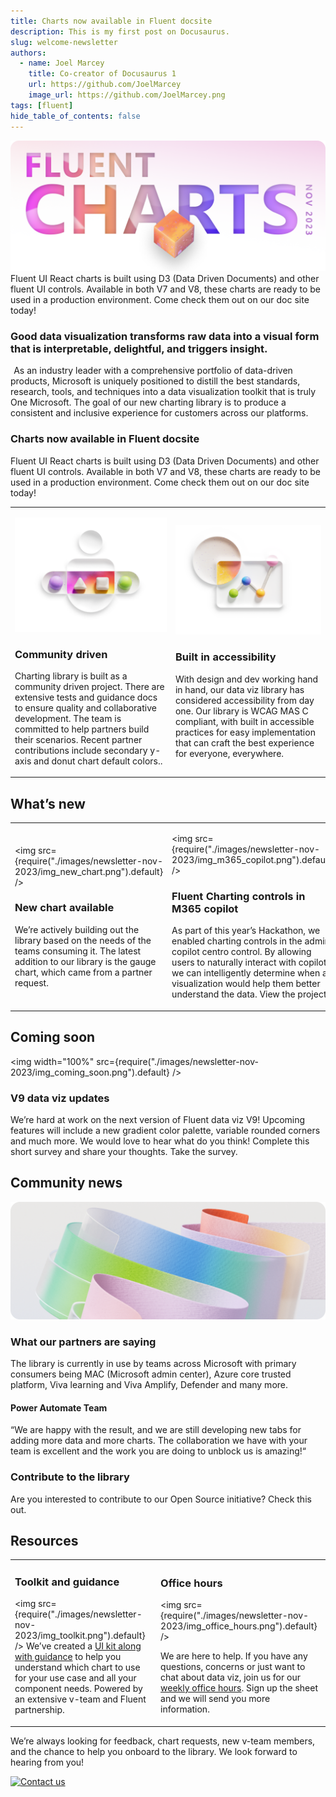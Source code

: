 ```yaml
---
title: Charts now available in Fluent docsite
description: This is my first post on Docusaurus.
slug: welcome-newsletter
authors:
  - name: Joel Marcey
    title: Co-creator of Docusaurus 1
    url: https://github.com/JoelMarcey
    image_url: https://github.com/JoelMarcey.png
tags: [fluent]
hide_table_of_contents: false
---
```

![Cover](./images/newsletter-nov-2023/img_header.png)
Fluent UI React charts is built using D3 (Data Driven Documents) and other fluent UI controls. Available in both V7 and V8, these charts are ready to be used in a production environment. Come check them out on our doc site today!

<!-- truncate -->

### Good data visualization transforms raw data into a visual form that is interpretable, delightful, and triggers insight.
 
As an industry leader with a comprehensive portfolio of data-driven products, Microsoft is uniquely positioned to distill the best standards, research, tools, and techniques into a data visualization toolkit that is truly One Microsoft. The goal of our new charting library is to produce a consistent and inclusive experience for customers across our platforms.
 
### Charts now available in Fluent docsite
Fluent UI React charts is built using D3 (Data Driven Documents) and other fluent UI controls. Available in both V7 and V8, these charts are ready to be used in a production environment. Come check them out on our doc site today!

<table>
<tr style={{border:"0"}}>
<td style={{border:"0", verticalAlign:"top"}}>

![Community driven](./images/newsletter-nov-2023/img_community_driven.png)
### Community driven 
Charting library is built as a community driven project. There are extensive tests and guidance docs to ensure quality and collaborative development. The team is committed to help partners build their scenarios. Recent partner contributions include secondary y-axis and donut chart default colors..
 
</td>
<td style={{border:"0", verticalAlign:"top"}}>

![Accessibility](./images/newsletter-nov-2023/img_accessibility.png)
### Built in accessibility
With design and dev working hand in hand, our data viz library has considered accessibility from day one. Our library is WCAG MAS C compliant, with built in accessible practices for easy implementation that can craft the best experience for everyone, everywhere.

</td>
</tr>
</table>

## What’s new

<table>
<tr style={{border:"0"}}>
<td style={{border:"0", verticalAlign:"top"}}>

<img src={require("./images/newsletter-nov-2023/img_new_chart.png").default} />

### New chart available
We’re actively building out the library based on the needs of the teams consuming it. The latest addition to our library is the gauge chart, which came from a partner request.

</td>
<td style={{border:"0", verticalAlign:"top"}}>

<img src={require("./images/newsletter-nov-2023/img_m365_copilot.png").default} />

### Fluent Charting controls in M365 copilot
As part of this year’s Hackathon, we enabled charting controls in the admin copilot centro control. By allowing users to naturally interact with copilot, we can intelligently determine when a visualization would help them better understand the data. View the project

</td>
</tr>
</table>

## Coming soon
<img width="100%" src={require("./images/newsletter-nov-2023/img_coming_soon.png").default} />
### V9 data viz updates
We’re hard at work on the next version of Fluent data viz V9! Upcoming features will include a new gradient color palette, variable rounded corners and much more. We would love to hear what do you think! Complete this short survey and share your thoughts. Take the survey.

## Community news 
![Community news](./images/newsletter-nov-2023/img_community_news.png)
### What our partners are saying 
The library is currently in use by teams across Microsoft with primary consumers being MAC (Microsoft admin center), Azure core trusted platform, Viva learning and Viva Amplify, Defender and many more.
 
#### Power Automate Team
“We are happy with the result, and we are still developing new tabs for adding more data and more charts. The collaboration we have with your team is excellent and the work you are doing to unblock us is amazing!“
 
### Contribute to the library
Are you interested to contribute to our Open Source initiative? Check this out.

## Resources

<table>
<tr style={{border:"0"}}>
<td style={{border:"0", verticalAlign:"top"}}>

### Toolkit and guidance
<img src={require("./images/newsletter-nov-2023/img_toolkit.png").default} />
We’ve created a [UI kit along with guidance](https://www.figma.com/files/588096576863690753/project/78812788/Fluent-data-visualization?fuid=633793533659709701) to help you understand which chart to use for your use case and all your component needs. Powered by an extensive v-team and Fluent partnership.

</td>
<td style={{border:"0", verticalAlign:"top"}}>
 
### Office hours
<img src={require("./images/newsletter-nov-2023/img_office_hours.png").default} />

We are here to help. If you have any questions, concerns or just want to chat about data viz, join us for our [weekly office hours](https://aka.ms/datavisofficehours). Sign up the sheet and we will send you more information.

</td>
</tr>
</table>

We’re always looking for feedback, chart requests, new v-team members, and the chance to help you onboard to the library. We look forward to hearing from you!

<a href="https://teams.microsoft.com/l/channel/19%3a9dde7cd5c70e48bc9cd69f827a4ca935%40thread.skype/Data%2520Viz?groupId=ffe264f2-14d0-48b5-9384-64f808b81294&tenantId=72f988bf-86f1-41af-91ab-2d7cd011db47" target="_blank" title> 
<img alt="Contact us" src={require("./images/newsletter-nov-2023/img_contact_us.png").default} style={{border:"0", display:"block", outline:"none", textDecoration:"none", height:"auto", width:"100%", fontSize:"13px"}} title width="536" height="auto"/>
</a>


